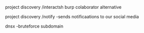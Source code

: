 project discovery /interactsh burp colaborator alternative 

project discovery /notify  -sends notificaations to our social media

dnsx -bruteforce subdomain